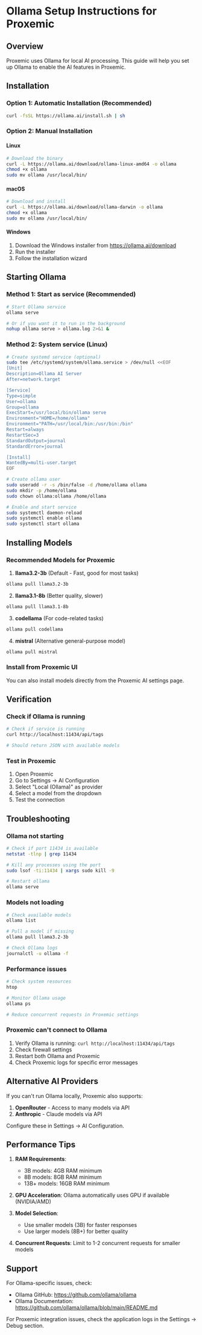 # Ollama Setup Instructions for Proxemic

## Overview
Proxemic uses Ollama for local AI processing. This guide will help you set up Ollama to enable the AI features in Proxemic.

## Installation

### Option 1: Automatic Installation (Recommended)
```bash
curl -fsSL https://ollama.ai/install.sh | sh
```

### Option 2: Manual Installation

#### Linux
```bash
# Download the binary
curl -L https://ollama.ai/download/ollama-linux-amd64 -o ollama
chmod +x ollama
sudo mv ollama /usr/local/bin/
```

#### macOS
```bash
# Download and install
curl -L https://ollama.ai/download/ollama-darwin -o ollama
chmod +x ollama
sudo mv ollama /usr/local/bin/
```

#### Windows
1. Download the Windows installer from https://ollama.ai/download
2. Run the installer
3. Follow the installation wizard

## Starting Ollama

### Method 1: Start as service (Recommended)
```bash
# Start Ollama service
ollama serve

# Or if you want it to run in the background
nohup ollama serve > ollama.log 2>&1 &
```

### Method 2: System service (Linux)
```bash
# Create systemd service (optional)
sudo tee /etc/systemd/system/ollama.service > /dev/null <<EOF
[Unit]
Description=Ollama AI Server
After=network.target

[Service]
Type=simple
User=ollama
Group=ollama
ExecStart=/usr/local/bin/ollama serve
Environment="HOME=/home/ollama"
Environment="PATH=/usr/local/bin:/usr/bin:/bin"
Restart=always
RestartSec=3
StandardOutput=journal
StandardError=journal

[Install]
WantedBy=multi-user.target
EOF

# Create ollama user
sudo useradd -r -s /bin/false -d /home/ollama ollama
sudo mkdir -p /home/ollama
sudo chown ollama:ollama /home/ollama

# Enable and start service
sudo systemctl daemon-reload
sudo systemctl enable ollama
sudo systemctl start ollama
```

## Installing Models

### Recommended Models for Proxemic

1. **llama3.2-3b** (Default - Fast, good for most tasks)
```bash
ollama pull llama3.2-3b
```

2. **llama3.1-8b** (Better quality, slower)
```bash
ollama pull llama3.1-8b
```

3. **codellama** (For code-related tasks)
```bash
ollama pull codellama
```

4. **mistral** (Alternative general-purpose model)
```bash
ollama pull mistral
```

### Install from Proxemic UI
You can also install models directly from the Proxemic AI settings page.

## Verification

### Check if Ollama is running
```bash
# Check if service is running
curl http://localhost:11434/api/tags

# Should return JSON with available models
```

### Test in Proxemic
1. Open Proxemic
2. Go to Settings → AI Configuration
3. Select "Local (Ollama)" as provider
4. Select a model from the dropdown
5. Test the connection

## Troubleshooting

### Ollama not starting
```bash
# Check if port 11434 is available
netstat -tlnp | grep 11434

# Kill any processes using the port
sudo lsof -ti:11434 | xargs sudo kill -9

# Restart ollama
ollama serve
```

### Models not loading
```bash
# Check available models
ollama list

# Pull a model if missing
ollama pull llama3.2-3b

# Check Ollama logs
journalctl -u ollama -f
```

### Performance issues
```bash
# Check system resources
htop

# Monitor Ollama usage
ollama ps

# Reduce concurrent requests in Proxemic settings
```

### Proxemic can't connect to Ollama
1. Verify Ollama is running: `curl http://localhost:11434/api/tags`
2. Check firewall settings
3. Restart both Ollama and Proxemic
4. Check Proxemic logs for specific error messages

## Alternative AI Providers

If you can't run Ollama locally, Proxemic also supports:

1. **OpenRouter** - Access to many models via API
2. **Anthropic** - Claude models via API

Configure these in Settings → AI Configuration.

## Performance Tips

1. **RAM Requirements**:
   - 3B models: 4GB RAM minimum
   - 8B models: 8GB RAM minimum
   - 13B+ models: 16GB RAM minimum

2. **GPU Acceleration**: Ollama automatically uses GPU if available (NVIDIA/AMD)

3. **Model Selection**:
   - Use smaller models (3B) for faster responses
   - Use larger models (8B+) for better quality

4. **Concurrent Requests**: Limit to 1-2 concurrent requests for smaller models

## Support

For Ollama-specific issues, check:
- Ollama GitHub: https://github.com/ollama/ollama
- Ollama Documentation: https://github.com/ollama/ollama/blob/main/README.md

For Proxemic integration issues, check the application logs in the Settings → Debug section.